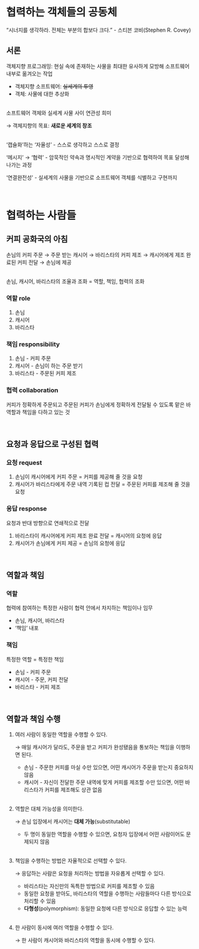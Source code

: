 # 협력하는 객체들의 공동체

“시너지를 생각하라. 전체는 부분의 합보다 크다.” - 스티븐 코비(Stephen R. Covey)

## 서론

객체지향 프로그래밍: 현실 속에 존재하는 사물을 최대한 유사하게 모방해 소프트웨어 내부로 옮겨오는 작업
- 객체지향 소프트웨어: ~~실세계의 투영~~
- 객체: 사물에 대한 추상화

<br/>
소프트웨어 객체와 실세계 사물 사이 연관성 희미

→ 객체지향의 목표: **새로운 세계의 창조**

<br/>
‘캡슐화’하는 ‘자율성’ - 스스로 생각하고 스스로 결정

‘메시지’ → ‘협력’ - 암묵적인 약속과 명시적인 계약을 기반으로 협력하여 목표 달성해 나가는 과정

‘연결완전성’ - 실세계의 사물을 기반으로 소프트웨어 객체를 식별하고 구현까지

<br/>

# 협력하는 사람들

## 커피 공화국의 아침

손님의 커피 주문 → 주문 받는 캐시어 → 바리스타의 커피 제조 → 캐시어에게 제조 완료된 커피 전달 → 손님에 제공

<br/>
손님, 캐시어, 바리스타의 조율과 조화 = 역할, 책임, 협력의 조화

### 역할 role

1. 손님
2. 캐시어
3. 바리스타

### 책임 responsibility

1. 손님 - 커피 주문
2. 캐시어 - 손님이 하는 주문 받기
3. 바리스타 - 주문된 커피 제조

### 협력 collaboration

커피가 정확하게 주문되고 주문된 커피가 손님에게 정확하게 전달될 수 있도록 맡은 바 역할과 책임을 다하고 있는 것

<br/>

## 요청과 응답으로 구성된 협력

### 요청 request

1. 손님이 캐시어에게 커피 주문 = 커피를 제공해 줄 것을 요청
2. 캐시어가 바리스타에게 주문 내역 기록된 컵 전달 = 주문된 커피를 제조해 줄 것을 요청

### 응답 response

요청과 반대 방향으로 연쇄적으로 전달

1. 바리스타이 캐시어에게 커피 제조 완료 전달 = 캐시어의 요청에 응답
2. 캐시어가 손님에게 커피 제공 = 손님의 요청에 응답

<br/>

## 역할과 책임

### 역할

협력에 참여하는 특정한 사람이 협력 안에서 차지하는 책임이나 임무

- 손님, 캐시어, 바리스타
- ‘책임’ 내포

### 책임

특정한 역할 = 특정한 책임

- 손님 - 커피 주문
- 캐시어 - 주문, 커피 전달
- 바리스타 - 커피 제조

<br/>

## 역할과 책임 수행

1. 여러 사람이 동일한 역할을 수행할 수 있다.

   → 매일 캐시어가 달라도, 주문을 받고 커피가 완성됐음을 통보하는 책임을 이행하면 된다.

    - 손님 - 주문한 커피를 마실 수만 있으면, 어떤 캐시어가 주문을 받는지 중요하지 않음
    - 캐시어 - 자신이 전달한 주문 내역에 맞게 커피를 제조할 수만 있으면, 어떤 바리스타가 커피를 제조해도 상관 없음<br/><br/>
2. 역할은 대체 가능성을 의미한다.

   → 손님 입장에서 캐시어는 **대체 가능**(substitutable)

    - 두 명이 동일한 역할을 수행할 수 있으면, 요청자 입장에서 어떤 사람이어도 문제되지 않음<br/><br/>
3. 책임을 수행하는 방법은 자율적으로 선택할 수 있다.

   → 응답하는 사람은 요청을 처리하는 방법을 자유롭게 선택할 수 있다.

    - 바리스타는 자신만의 독특한 방법으로 커피를 제조할 수 있음
    - 동일한 요청을 받아도, 바리스타의 역할을 수행하는 사람들마다 다른 방식으로 처리할 수 있음
    - **다형성**(polymorphism): 동일한 요청에 다른 방식으로 응답할 수 있는 능력<br/><br/>
4. 한 사람이 동시에 여러 역할을 수행할 수 있다.

   → 한 사람이 캐시어와 바리스타의 역할을 동시에 수행할 수 있다.
